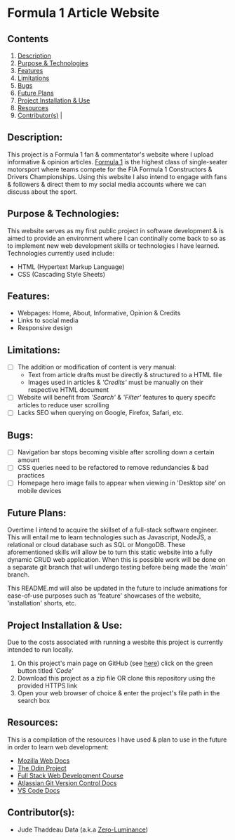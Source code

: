 # Formula 1 Article Website

## Contents
1) [Description](#description:)
2) [Purpose & Technologies](#purpose--technologies:)
3) [Features](#features)
4) [Limitations](#limitations)
5) [Bugs](#bugs)
6) [Future Plans](#future-plans)
7) [Project Installation & Use](#project-installation--use)
8) [Resources](#resources)
9) [Contributor(s)](#contributors) |


## Description:
This project is a Formula 1 fan & commentator's website where I upload informative & opinion articles. [Formula 1](https://en.wikipedia.org/wiki/Formula_One) is the highest class of single-seater motorsport where teams compete for the FIA Formula 1 Constructors & Drivers Championships. Using this website I also intend to engage with fans & followers & direct them to my social media accounts where we can discuss about the sport.

## Purpose & Technologies:
This website serves as my first public project in software development & is aimed to provide an environment where I can continally come back to so as to implement new web development skills or technologies I have learned. Technologies currently used include:
- HTML (Hypertext Markup Language)
- CSS (Cascading Style Sheets)

## Features:
- Webpages: Home, About, Informative, Opinion & Credits
- Links to social media
- Responsive design

## Limitations:
- [ ] The addition or modification of content is very manual:
    - Text from article drafts must be directly & structured to a HTML file
    - Images used in articles & _'Credits'_ must be manually on their respective HTML document
- [ ] Website will benefit from _'Search'_ & _'Filter'_ features to query specifc articles to reduce user scrolling
- [ ] Lacks SEO when querying on Google, Firefox, Safari, etc.

## Bugs:
- [ ] Navigation bar stops becoming visible after scrolling down a certain amount
- [ ] CSS queries need to be refactored to remove redundancies & bad practices
- [ ] Homepage hero image fails to appear when viewing in 'Desktop site' on mobile devices 

## Future Plans:
Overtime I intend to acquire the skillset of a full-stack software engineer. This will entail me to learn technologies such as Javascript, NodeJS, a relational or cloud database such as SQL or MongoDB. These aforementioned skills will allow be to turn this static website into a fully dynamic CRUD web application. When this is possible work will be done on a separate git branch that will undergo testing before being made the _'main'_ branch.

This README.md will also be updated in the future to include animations for ease-of-use purposes such as 'feature' showcases of the website, 'installation' shorts, etc.

## Project Installation & Use:
Due to the costs associated with running a wesbite this project is currently intended to run locally.
1) On this project's main page on GitHub (see [here](https://github.com/Zero-Luminance/Zero-Luminance.github.io/tree/main)) click on the green button titled _'Code'_
2) Download this project as a zip file OR clone this repository using the provided HTTPS link
3) Open your web browser of choice & enter the project's file path in the search box

## Resources:
This is a compilation of the resources I have used & plan to use in the future in order to learn web development:
- [Mozilla Web Docs](https://developer.mozilla.org/en-US/docs/Learn)
- [The Odin Project](https://www.theodinproject.com/)
- [Full Stack Web Development Course](https://fullstackopen.com/en/)
- [Atlassian Git Version Control Docs]()
- [VS Code Docs](https://code.visualstudio.com/docs)

## Contributor(s):
- Jude Thaddeau Data (a.k.a [Zero-Luminance](https://github.com/Zero-Luminance))